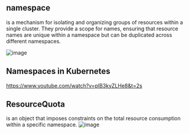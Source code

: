 ## namespace
is a mechanism for isolating and organizing groups of resources within a single cluster. They provide a scope for names, ensuring that resource names are unique within a namespace but can be duplicated across different namespaces.

![image](https://github.com/user-attachments/assets/d8299d4e-4985-4754-9cad-47a797c54218)

## Namespaces in Kubernetes
https://www.youtube.com/watch?v=plB3kyZLHe8&t=2s

## ResourceQuota
is an object that imposes constraints on the total resource consumption within a specific namespace.
![image](https://github.com/user-attachments/assets/9e2cb82e-adae-47e0-acca-dd1f9cc8f3db)
